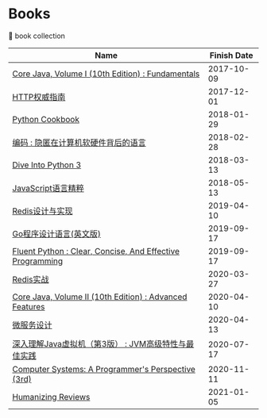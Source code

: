 # Books
:book: book collection

| Name | Finish Date |
| ---- | ----------- |
| [Core Java, Volume I (10th Edition) : Fundamentals](https://book.douban.com/subject/26386888/) | 2017-10-09 |
| [HTTP权威指南](https://book.douban.com/subject/10746113/) | 2017-12-01 |
| [Python Cookbook](https://book.douban.com/subject/20491078/) | 2018-01-29 |
| [编码 : 隐匿在计算机软硬件背后的语言](https://book.douban.com/subject/4822685/) | 2018-02-28 |
| [Dive Into Python 3](https://book.douban.com/subject/3628911/) | 2018-03-13 |
| [JavaScript语言精粹](https://book.douban.com/subject/3590768/) | 2018-05-13 |
| [Redis设计与实现](https://book.douban.com/subject/25900156/) | 2019-04-10 |
| [Go程序设计语言(英文版)](https://book.douban.com/subject/26859123/) | 2019-09-17 |
| [Fluent Python : Clear, Concise, And Effective Programming](https://book.douban.com/subject/26278021/) | 2019-09-17 |
| [Redis实战](https://book.douban.com/subject/26612779/) | 2020-03-27 |
| [Core Java, Volume II (10th Edition) : Advanced Features](https://book.douban.com/subject/26386880/) | 2020-04-10 |
| [微服务设计](https://book.douban.com/subject/26772677/) | 2020-04-13 |
| [深入理解Java虚拟机（第3版） : JVM高级特性与最佳实践](https://book.douban.com/subject/34907497/) | 2020-07-17 |
| [Computer Systems: A Programmer's Perspective (3rd)](https://book.douban.com/subject/26344642/) | 2020-11-11 |
| [Humanizing Reviews](https://www.processimpact.com/articles/humanizing_reviews.pdf) | 2021-01-05 |
